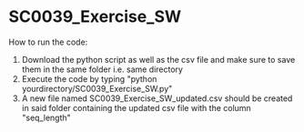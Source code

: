 # SC0039_Exercise_SW
How to run the code:
1. Download the python script as well as the csv file and make sure to save them in the same folder i.e. same directory
2. Execute the code by typing "python yourdirectory/SC0039_Exercise_SW.py"
3. A new file named SC0039_Exercise_SW_updated.csv should be created in said folder containing the updated csv file with the column "seq_length"
